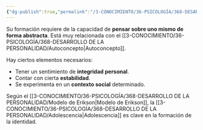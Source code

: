 ```yaml
---
{"dg-publish":true,"permalink":"/3-CONOCIMIENTO/36-PSICOLOGÍA/368-DESARROLLO DE LA PERSONALIDAD/Identidad/"}
---
```


Su formación requiere de la capacidad de **pensar sobre uno mismo de forma abstracta**. Está muy relacionada con el [[3-CONOCIMIENTO/36-PSICOLOGÍA/368-DESARROLLO DE LA PERSONALIDAD/Autoconcepto\|Autoconcepto]].

Hay ciertos elementos necesarios:
- Tener un sentimiento de **integridad personal**.
- Contar con cierta **estabilidad**.
- Se experimenta en un **contexto social** determinado.

Según el [[3-CONOCIMIENTO/36-PSICOLOGÍA/368-DESARROLLO DE LA PERSONALIDAD/Modelo de Erikson\|Modelo de Erikson]], la [[3-CONOCIMIENTO/36-PSICOLOGÍA/368-DESARROLLO DE LA PERSONALIDAD/Adolescencia\|Adolescencia]] es clave en la formación de la identidad.